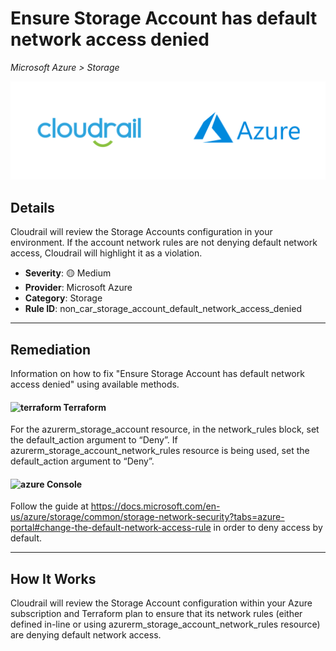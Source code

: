 # Ensure Storage Account has default network access denied

*Microsoft Azure > Storage*

![Cloudrail and Microsoft Azure logos](../images/cloudrail_azure.png)

## Details
Cloudrail will review the Storage Accounts configuration in your environment. If the account network rules are not denying default network access, Cloudrail will highlight it as a violation.

- **Severity**: 🟡 Medium
- **Provider**: Microsoft Azure
- **Category**: Storage
- **Rule ID**: non_car_storage_account_default_network_access_denied

---

## Remediation
Information on how to fix "Ensure Storage Account has default network access denied" using available methods.


####  <img src="../_media/emojis/terraform.png" alt="terraform" width="20"/>  Terraform
For the azurerm_storage_account resource, in the network_rules block, set the default_action argument to “Deny”. If azurerm_storage_account_network_rules resource is being used, set the default_action argument to “Deny”.










####  <img src="../_media/emojis/azure.png" alt="azure" width="20"/> Console
Follow the guide at <https://docs.microsoft.com/en-us/azure/storage/common/storage-network-security?tabs=azure-portal#change-the-default-network-access-rule> in order to deny access by default.




---

## How It Works
Cloudrail will review the Storage Account configuration within your Azure subscription and Terraform plan to ensure that its network rules (either defined in-line or using azurerm_storage_account_network_rules resource) are denying default network access.